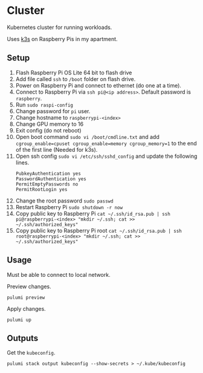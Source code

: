 # Cluster
Kubernetes cluster for running workloads.

Uses [k3s](https://k3s.io/) on Raspberry Pis in my apartment.

## Setup
1. Flash Raspberry Pi OS Lite 64 bit to flash drive
2. Add file called `ssh` to `/boot` folder on flash drive.
3. Power on Raspberry Pi and connect to ethernet (do one at a time).
3. Connect to Raspberry Pi via `ssh pi@<ip address>`. Default password is `raspberry`.
4. Run `sudo raspi-config`
5. Change password for `pi` user.
6. Change hostname to `raspberrypi-<index>`
7. Change GPU memory to 16
8. Exit config (do not reboot)
9. Open boot command `sudo vi /boot/cmdline.txt` and add `cgroup_enable=cpuset cgroup_enable=memory cgroup_memory=1` to the end of the first line (Needed for k3s). 
10. Open ssh config `sudo vi /etc/ssh/sshd_config` and update the following lines.
    ```
    PubkeyAuthentication yes
    PasswordAuthentication yes
    PermitEmptyPasswords no
    PermitRootLogin yes
    ```
11. Change the root password `sudo passwd`
11. Restart Raspberry Pi `sudo shutdown -r now`
12. Copy public key to Raspberry Pi `cat ~/.ssh/id_rsa.pub | ssh pi@raspberrypi-<index> "mkdir ~/.ssh; cat >> ~/.ssh/authorized_keys"`
13. Copy public key to Raspberry Pi root `cat ~/.ssh/id_rsa.pub | ssh root@raspberrypi-<index> "mkdir ~/.ssh; cat >> ~/.ssh/authorized_keys"`

## Usage
Must be able to connect to local network.

Preview changes.
```
pulumi preview
```

Apply changes.
```
pulumi up
```

## Outputs
Get the `kubeconfig`.
```
pulumi stack output kubeconfig --show-secrets > ~/.kube/kubeconfig
```

